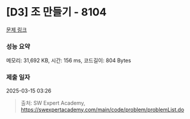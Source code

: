 # [D3] 조 만들기 - 8104 

[문제 링크](https://swexpertacademy.com/main/code/problem/problemDetail.do?contestProbId=AWwXCn2KQjEDFATu) 

### 성능 요약

메모리: 31,692 KB, 시간: 156 ms, 코드길이: 804 Bytes

### 제출 일자

2025-03-15 03:26



> 출처: SW Expert Academy, https://swexpertacademy.com/main/code/problem/problemList.do
